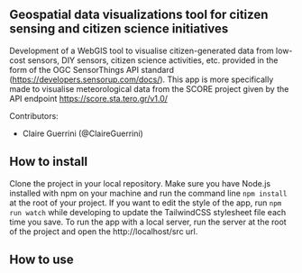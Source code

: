 ## Geospatial data visualizations tool for citizen sensing and citizen science initiatives

Development of a WebGIS tool to visualise citizen-generated data from low-cost sensors, DIY sensors, citizen science activities, etc. provided in the form of the OGC SensorThings API standard (https://developers.sensorup.com/docs/). This app is more specifically made to visualise meteorological data from the SCORE project given by the API endpoint https://score.sta.tero.gr/v1.0/


Contributors:

* Claire Guerrini (@ClaireGuerrini)

## How to install

Clone the project in your local repository. Make sure you have Node.js installed with npm on your machine and run the command line `npm install` at the root of your project. If you want to edit the style of the app, run `npm run watch` while developing to update the TailwindCSS stylesheet file each time you save. To run the app with a local server, run the server at the root of the project and open the http://localhost/src url.

## How to use

